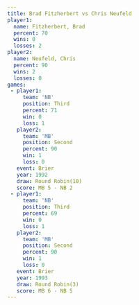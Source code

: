 ```yaml
---
title: Brad Fitzherbert vs Chris Neufeld
player1:                 
  name: Fitzherbert, Brad
  percent: 70            
  wins: 0                
  losses: 2              
player2:                 
  name: Neufeld, Chris   
  percent: 90            
  wins: 2                
  losses: 0              
games:
 - player1:         
     team: 'NB'     
     position: Third
     percent: 71    
     win: 0         
     loss: 1        
   player2:          
     team: 'MB'      
     position: Second
     percent: 90     
     win: 1          
     loss: 0         
   event: Brier         
   year: 1992           
   draw: Round Robin(10)
   score: MB 5 - NB 2   
 - player1:         
     team: 'NB'     
     position: Third
     percent: 69    
     win: 0         
     loss: 1        
   player2:          
     team: 'MB'      
     position: Second
     percent: 90     
     win: 1          
     loss: 0         
   event: Brier        
   year: 1993          
   draw: Round Robin(3)
   score: MB 6 - NB 5  
---
```

